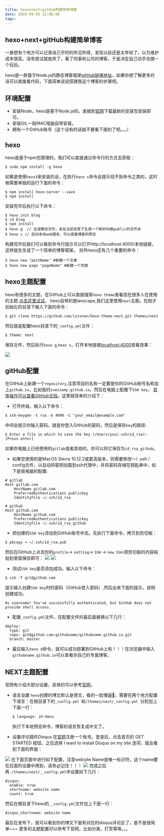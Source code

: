 ```yaml
---
title: hexo+next+gitHub构建简单博客
date: 2016-09-05 22:00:00
tags:
---
```


## hexo+next+gitHub构建简单博客

一直想有个地方可以记录自己平时的所见所得，发现以前还是太年轻了，以为维护成本很高，没有尝试就放弃了，看了同事和公司的博客，于是决定自己动手也搞一个玩玩。
<!-- more -->

hexo是一款基于Node.js的静态博客框架[gitHub链接地址](https://github.com/hexojs/hexo)，如果你想了解更多的话可以直接看代码，下面简单说说搭建我这个博客的步骤吧。

## 环境配置
* 安装Node，hexo是基于Node.js的。直接到[官网](https://nodejs.org/en/)下载最新的安装包安装即可。
* 安装Git,一般MAC电脑自带安装。
* 拥有一个GitHub账号（这个没有的话就不要看下面的了吧。。。）

## hexo
hexo是基于npm包管理的，我们可以直接通过命令行的方式去获取：

```
$ sudo npm install -g hexo
```
如果是使用`hexo3`来安装的话，在执行`hexo s`命令会提示找不到命令之类的，这时候需要单独的运行下面的命令：

```
$ npm install hexo-server --save
$ npm install
```

安装完毕后执行以下命令：

```
$ hexo init blog
$ cd blog
$ npm install
$ hexo g  // 生成静态文件，会在当前目录下生成一个新的叫做public的文件夹
$ hexo s // 启动本地web服务，可以查看博客的预览
```
构建完毕后我们可以看到命令行提示可以打开http://localhost:4000/本地链接，这样就生生成了一个简单的博客框架。
另外hexo还有几个重要的命令：

```
$ hexo new "postName" #新建一个文章
$ hexo new page "pageName" #新建一个页面
```

## hexo主题配置

hexo有很多的主题，在GitHub上可以直接搜索`hexo theme`查看现在很多人在使用的主题 [点击这里试试](https://github.com/search?o=desc&q=hexo+theme&s=stars&type=Repositories&utf8=✓)。
hexo自带的是lanscape,我们这里使用`next`主题。在刚才初始化的目录下输入下面的命令：

```
$ git clone https://github.com/iissnan/hexo-theme-next.git themes/next
```

然后就是配置hexo目录下的`_config.yml`文件：

```
$ theme: next
```
保存文件，然后执行`hexo g`,`hexo s`，打开本地链接[localhost:4000](localhost:4000)查看效果：

![](./images/hexo-preview.png)

## gitHub配置
在GitHub上新建一个`repository`,注意项目的名称一定要是你的GitHub账号名称加上`github.io`，比如我的`svenJamy.github.io`。然后在电脑上配置下`SSH key`，
[具体操作可以查看GitHub文档](https://help.github.com/articles/connecting-to-github-with-ssh/)。这里就简单的介绍下：

* 打开终端，输入以下命令：
 ```
 $ ssh-keygen -t rsa -b 4096 -C "your_email@example.com"
 ```
 中间会提示你输入密码，就是你登入GitHub的密码，然后是保存`key`的路径:
 ```
 $ Enter a file in which to save the key (/Users/you/.ssh/id_rsa): [Press enter]
 ```
 如果你电脑上已经使用的`gitlab`或者其他的，你可以将它保存为`id_rsa_github`。
 
* 如果您使用的是MacOS Sierra 10.12.2或更高版本，则需要修改〜/ .ssh / config文件，以自动将密钥加载到ssh代理中，并将密码存储在钥匙串中，如下是我电脑的配置:

```
# gitlab
Host gitlab.com
    HostName gitlab.com
    PreferredAuthentications publickey
    IdentityFile ~/.ssh/id_rsa
    
# github
Host github.com
    HostName github.com
    PreferredAuthentications publickey
    IdentityFile ~/.ssh/id_rsa_github
```

* 把创建的`SSH key`添加到GitHub账号中去。先执行下面命令，拷贝到剪切板：
```
$ pbcopy < ~/.ssh/id_rsa.pub
```
然后在GitHub上点击你的`profile`-> `setting`-> `SSH` -> `new SSH`.把剪切板的内容粘贴到里面保存即可：
![](https://help.github.com/assets/images/help/settings/userbar-account-settings.png)
![](https://help.github.com/assets/images/help/settings/ssh-key-paste.png)

* 测试`SSH key`是否添加成功。输入以下命令：

 ```
 $ ssh -T git@github.com
 ```
 提示输入创建`SSH key`时的密码（GitHub登入密码）,然后出来下面的提示，说明创建成功。
 ```
 Hi username! You've successfully authenticated, but GitHub does not
provide shell access.
 ```
* 配置`_config.yml`文件。在配置文件的最后面替换以下几行：

```
deploy:
  type: git
  repo: git@github.com:githubname/githubname.github.io.git
  branch: master
```

* 最后输入`hexo d`命令，就可以成功部署到GitHub上啦！！！在浏览器中输入`githubname.github.io`可以查看你自己的专属博客。

## NEXT主题配置
官网有介绍大部分设置，具体的可以参考[官网](http://theme-next.iissnan.com/theme-settings.html)。

* 语言设置
  `hexo`创建的博文默认是德文，看的一脸懵逼👀，需要在两个地方配置下语言：在根目录下的`_config.yml `和`/themes/next/_config.yml `分别加上下面一行：
  
  ```
  $ language: zh-Hans
  ```
  执行下本地预览命令，博客的语言恢复成中文了。
  
* 设置评论插件Disqus
在[官网](https://disqus.com/)注册一个账号。登录后，点击首页的 GET STARTED 按钮，之后选择 I want to install Disqus on my site 选项，就会看到下面的界面：

![](./images/disqus-install.png)
在下面页面中进行如下配置，注意website Name是唯一标识符，这个name要在后面的设置中用到，请务必记住！！！
![](./images/disqus-config.png)
完成之后再`./themes/next/__config.yml`中设置如下几行：

```
disqus:
  enable: true
  shortname: website name
  count: true
```
然后在根目录下hexo的`__config.yml`文件加上下面一行：

```
disqus_shortname: website name
```
最后在发布下，就可以看到你的博文下面有对应的disqus评论区了，是不是很简单~~~
更多的主题配置可以参考下官网，比如分类，打赏等等。。。